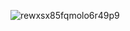 ![rewxsx85fqmolo6r49p9](https://user-images.githubusercontent.com/87669816/144220261-3dd7a4e1-c53e-408b-81a6-2cefb91a5104.jpg)
